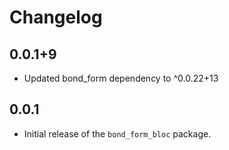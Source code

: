 # Changelog

## 0.0.1+9
* Updated bond_form dependency to ^0.0.22+13

## 0.0.1
- Initial release of the `bond_form_bloc` package.
